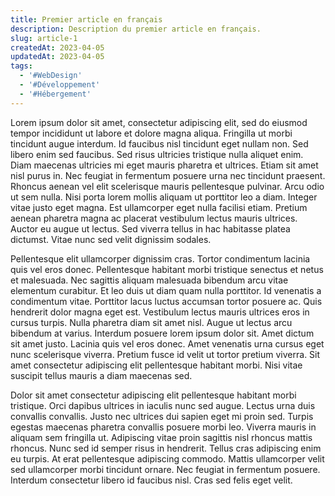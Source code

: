 ```yaml
---
title: Premier article en français
description: Description du premier article en français.
slug: article-1
createdAt: 2023-04-05
updatedAt: 2023-04-05
tags:
  - '#WebDesign'
  - '#Développement'
  - '#Hébergement'
---
```


Lorem ipsum dolor sit amet, consectetur adipiscing elit, sed do eiusmod tempor incididunt ut labore et dolore magna aliqua. Fringilla ut morbi tincidunt augue interdum. Id faucibus nisl tincidunt eget nullam non. Sed libero enim sed faucibus. Sed risus ultricies tristique nulla aliquet enim. Diam maecenas ultricies mi eget mauris pharetra et ultrices. Etiam sit amet nisl purus in. Nec feugiat in fermentum posuere urna nec tincidunt praesent. Rhoncus aenean vel elit scelerisque mauris pellentesque pulvinar. Arcu odio ut sem nulla. Nisi porta lorem mollis aliquam ut porttitor leo a diam. Integer vitae justo eget magna. Est ullamcorper eget nulla facilisi etiam. Pretium aenean pharetra magna ac placerat vestibulum lectus mauris ultrices. Auctor eu augue ut lectus. Sed viverra tellus in hac habitasse platea dictumst. Vitae nunc sed velit dignissim sodales.

Pellentesque elit ullamcorper dignissim cras. Tortor condimentum lacinia quis vel eros donec. Pellentesque habitant morbi tristique senectus et netus et malesuada. Nec sagittis aliquam malesuada bibendum arcu vitae elementum curabitur. Et leo duis ut diam quam nulla porttitor. Id venenatis a condimentum vitae. Porttitor lacus luctus accumsan tortor posuere ac. Quis hendrerit dolor magna eget est. Vestibulum lectus mauris ultrices eros in cursus turpis. Nulla pharetra diam sit amet nisl. Augue ut lectus arcu bibendum at varius. Interdum posuere lorem ipsum dolor sit. Amet dictum sit amet justo. Lacinia quis vel eros donec. Amet venenatis urna cursus eget nunc scelerisque viverra. Pretium fusce id velit ut tortor pretium viverra. Sit amet consectetur adipiscing elit pellentesque habitant morbi. Nisi vitae suscipit tellus mauris a diam maecenas sed.

Dolor sit amet consectetur adipiscing elit pellentesque habitant morbi tristique. Orci dapibus ultrices in iaculis nunc sed augue. Lectus urna duis convallis convallis. Justo nec ultrices dui sapien eget mi proin sed. Turpis egestas maecenas pharetra convallis posuere morbi leo. Viverra mauris in aliquam sem fringilla ut. Adipiscing vitae proin sagittis nisl rhoncus mattis rhoncus. Nunc sed id semper risus in hendrerit. Tellus cras adipiscing enim eu turpis. At erat pellentesque adipiscing commodo. Mattis ullamcorper velit sed ullamcorper morbi tincidunt ornare. Nec feugiat in fermentum posuere. Interdum consectetur libero id faucibus nisl. Cras sed felis eget velit.